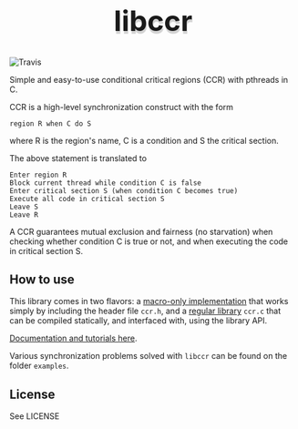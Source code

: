 <h1 style="font-size: 50px; text-align: center; text-shadow: 1px 5px 1px lightgrey; font-family: "Lucida Console", Monaco, monospace;"> libccr </h1>

![Travis](https://img.shields.io/travis/Gikoskos/libccr.svg?style=flat-square)

Simple and easy-to-use conditional critical regions (CCR) with pthreads in C.

CCR is a high-level synchronization construct with the form

`region R when C do S`

where R is the region's name, C is a condition and S the critical section.

The above statement is translated to

    Enter region R
    Block current thread while condition C is false
    Enter critical section S (when condition C becomes true)
    Execute all code in critical section S
    Leave S
    Leave R

A CCR guarantees mutual exclusion and fairness (no starvation) when checking whether condition C is true or not, and when executing the code in critical section S.


## How to use

This library comes in two flavors: a [macro-only implementation](Doc.md#macro-api) that works simply by including the header file `ccr.h`, and a [regular library](Doc.md#library-api) `ccr.c` that can be compiled statically, and interfaced with, using the library API.

[Documentation and tutorials here](Doc.md).

Various synchronization problems solved with `libccr` can be found on the folder `examples`.

## License

See LICENSE